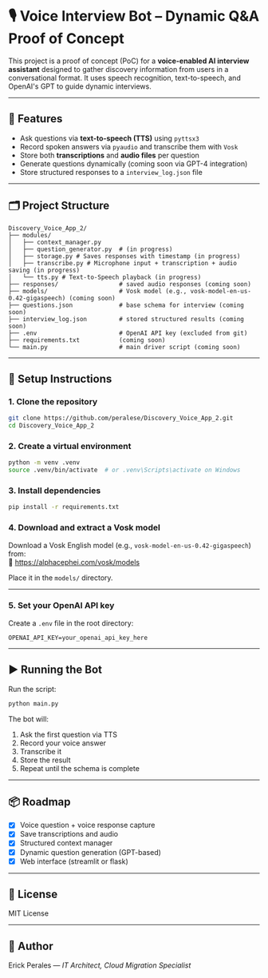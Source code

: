 # 🎙️ Voice Interview Bot – Dynamic Q&A Proof of Concept

This project is a proof of concept (PoC) for a **voice-enabled AI interview assistant** designed to gather discovery information from users in a conversational format. It uses speech recognition, text-to-speech, and OpenAI's GPT to guide dynamic interviews.

---

## 🔧 Features

- Ask questions via **text-to-speech (TTS)** using `pyttsx3`
- Record spoken answers via `pyaudio` and transcribe them with `Vosk`
- Store both **transcriptions** and **audio files** per question
- Generate questions dynamically (coming soon via GPT-4 integration)
- Store structured responses to a `interview_log.json` file

---

## 🗂️ Project Structure

```
Discovery_Voice_App_2/
├── modules/
│   ├── context_manager.py
│   ├── question_generator.py  # (in progress)
│   ├── storage.py # Saves responses with timestamp (in progress)
│   ├── transcribe.py # Microphone input + transcription + audio saving (in progress)
│   └── tts.py # Text-to-Speech playback (in progress)
├── responses/                 # saved audio responses (coming soon)
├── models/                    # Vosk model (e.g., vosk-model-en-us-0.42-gigaspeech) (coming soon)
├── questions.json             # base schema for interview (coming soon)
├── interview_log.json         # stored structured results (coming soon)
├── .env                       # OpenAI API key (excluded from git)
├── requirements.txt           (coming soon) 
└── main.py                    # main driver script (coming soon)
```

---

## 🚀 Setup Instructions

### 1. Clone the repository

```bash
git clone https://github.com/peralese/Discovery_Voice_App_2.git
cd Discovery_Voice_App_2
```

### 2. Create a virtual environment

```bash
python -m venv .venv
source .venv/bin/activate  # or .venv\Scripts\activate on Windows
```

### 3. Install dependencies

```bash
pip install -r requirements.txt
```

### 4. Download and extract a Vosk model

Download a Vosk English model (e.g., `vosk-model-en-us-0.42-gigaspeech`) from:  
🔗 https://alphacephei.com/vosk/models

Place it in the `models/` directory.

---

### 5. Set your OpenAI API key

Create a `.env` file in the root directory:

```env
OPENAI_API_KEY=your_openai_api_key_here
```

---

## ▶️ Running the Bot

Run the script:

```bash
python main.py
```

The bot will:
1. Ask the first question via TTS
2. Record your voice answer
3. Transcribe it
4. Store the result
5. Repeat until the schema is complete

---

## 📦 Roadmap

- [x] Voice question + voice response capture
- [x] Save transcriptions and audio
- [x] Structured context manager
- [x] Dynamic question generation (GPT-based)
- [x] Web interface (streamlit or flask)

---

## 📄 License

MIT License

---

## 👤 Author

Erick Perales — *IT Architect, Cloud Migration Specialist*